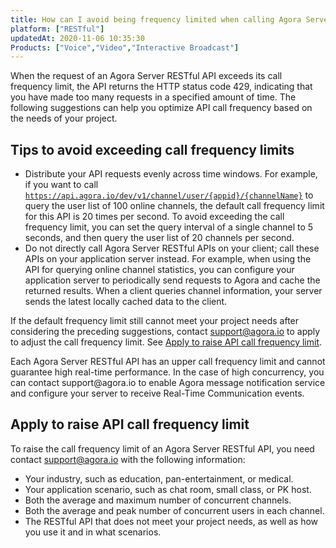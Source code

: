 ```yaml
---
title: How can I avoid being frequency limited when calling Agora Server RESTful APIs?
platform: ["RESTful"]
updatedAt: 2020-11-06 10:35:30
Products: ["Voice","Video","Interactive Broadcast"]
---
```

When the request of an Agora Server RESTful API exceeds its call frequency limit, the API returns the HTTP status code 429, indicating that you have made too many requests in a specified amount of time. The following suggestions can help you optimize API call frequency based on the needs of your project. 

## Tips to avoid exceeding call frequency limits

- Distribute your API requests evenly across time windows.
  For example, if you want to call [`https://api.agora.io/dev/v1/channel/user/{appid}/{channelName}`](https://docs.agora.io/en/rtc/restfulapi/#/Online%20channel%20statistics%20query/userList) to query the user list of 100 online channels, the default call frequency limit for this API is 20 times per second. To avoid exceeding the call frequency limit, you can set the query interval of a single channel to 5 seconds, and then query the user list of 20 channels per second.
- Do not directly call Agora Server RESTful APIs on your client; call these APIs on your application server instead.
  For example, when using the API for querying online channel statistics, you can configure your application server to periodically send requests to Agora and cache the returned results. When a client queries channel information, your server sends the latest locally cached data to the client.

If the default frequency limit still cannot meet your project needs after considering the preceding suggestions, contact [support@agora.io](mailto:support@agora.io) to apply to adjust the call frequency limit. See <a href="#raiselimit">Apply to raise API call frequency limit</a>.


<div class="alert note">Each Agora Server RESTful API has an upper call frequency limit and cannot guarantee high real-time performance. In the case of high concurrency, you can contact <a href="mailto:support@agora.io">support@agora.io</a > to <a href="https://docs-preview.agoralab.co/en/Agora Platform/ncs">enable Agora message notification service</a > and configure your server to receive <a href="https://docs-preview.agoralab.co/en/Agora Platform/rtc_eventtype?platform=All Platforms#实时通信">Real-Time Communication events</a >.</div>

## Apply to raise API call frequency limit<a name="raiselimit"></a>

To raise the call frequency limit of an Agora Server RESTful API, you need contact [support@agora.io](mailto:support@agora.io) with the following information:

- Your industry, such as education, pan-entertainment, or medical.
- Your application scenario, such as chat room, small class, or PK host.
- Both the average and maximum number of concurrent channels.
- Both the average and peak number of concurrent users in each channel.
- The RESTful API that does not meet your project needs, as well as how you use it and in what scenarios.